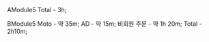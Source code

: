 AModule5
    Total - 3h;


BModule5
    Moto - 약 35m;
    AD - 약 15m;
    비회원 주문 - 약 1h 20m;
    Total - 2h10m;

